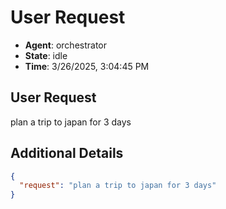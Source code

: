 # User Request

- **Agent**: orchestrator
- **State**: idle
- **Time**: 3/26/2025, 3:04:45 PM

## User Request

plan a trip to japan for 3 days

## Additional Details

```json
{
  "request": "plan a trip to japan for 3 days"
}
```

